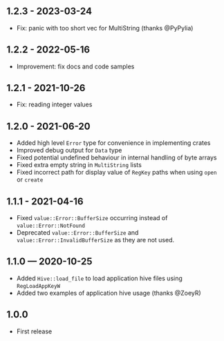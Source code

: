 ## 1.2.3 - 2023-03-24

- Fix: panic with too short vec for MultiString (thanks @PyPylia)

## 1.2.2 - 2022-05-16

- Improvement: fix docs and code samples

## 1.2.1 - 2021-10-26

- Fix: reading integer values

## 1.2.0 - 2021-06-20

- Added high level `Error` type for convenience in implementing crates
- Improved debug output for `Data` type
- Fixed potential undefined behaviour in internal handling of byte arrays
- Fixed extra empty string in `MultiString` lists
- Fixed incorrect path for display value of `RegKey` paths when using `open` or `create`

## 1.1.1 - 2021-04-16

- Fixed `value::Error::BufferSize` occurring instead of `value::Error::NotFound`
- Deprecated `value::Error::BufferSize` and `value::Error::InvalidBufferSize` as they are not used.

## 1.1.0 — 2020-10-25

- Added `Hive::load_file` to load application hive files using `RegLoadAppKeyW`
- Added two examples of application hive usage (thanks @ZoeyR)

## 1.0.0

- First release
